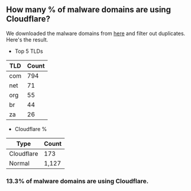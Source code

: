 ## How many % of malware domains are using Cloudflare?


We downloaded the malware domains from [here](https://urlhaus.abuse.ch) and filter out duplicates.
Here's the result.


[//]: # (start replacement)


- Top 5 TLDs

| TLD | Count |
| --- | --- |
| com | 794 |
| net | 71 |
| org | 55 |
| br | 44 |
| za | 26 |


- Cloudflare %

| Type | Count |
| --- | --- |
| Cloudflare | 173 |
| Normal | 1,127 |


### 13.3% of malware domains are using Cloudflare.